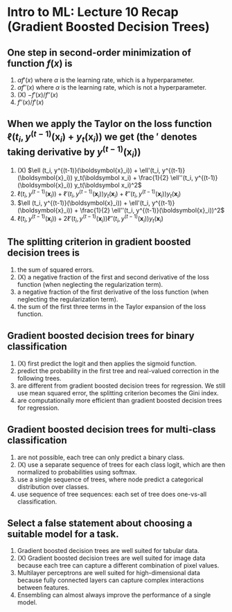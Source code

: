 # Intro to ML: Lecture 10 Recap (Gradient Boosted Decision Trees)

## One step in second-order minimization of function $f(x)$ is

1. $\alpha f'(x)$ where $\alpha$ is the learning rate, which is a hyperparameter.
2. $\alpha f''(x)$ where $\alpha$ is the learning rate, which is not a hyperparameter.
3. (X) $-f'(x) / f''(x)$
4. $f''(x) / f'(x)$


## When we apply the Taylor on the loss function $\ell (t_i, y^{(t-1)}(\boldsymbol{x}_i) + y_t(\boldsymbol x_i))$ we get (the $'$ denotes taking derivative by $y^{(t-1)}(\boldsymbol{x}_i)$)

1. (X) $\ell (t_i, y^{(t-1)}(\boldsymbol{x}_i)) + \ell'(t_i, y^{(t-1)}(\boldsymbol{x}_i)) y_t(\boldsymbol x_i) + \frac{1}{2} \ell''(t_i, y^{(t-1)}(\boldsymbol{x}_i)) y_t(\boldsymbol x_i)^2$
2. $\ell (t_i, y^{(t-1)}(\boldsymbol{x}_i)) + \ell'(t_i, y^{(t-1)}(\boldsymbol{x}_i)) y_t(\boldsymbol x_i) + \ell''(t_i, y^{(t-1)}(\boldsymbol{x}_i)) y_t(\boldsymbol x_i)$
3. $\ell (t_i, y^{(t-1)}(\boldsymbol{x}_i)) + \ell'(t_i, y^{(t-1)}(\boldsymbol{x}_i)) + \frac{1}{2} \ell''(t_i, y^{(t-1)}(\boldsymbol{x}_i))^2$
4. $\ell (t_i, y^{(t-1)}(\boldsymbol{x}_i)) + 2\ell'(t_i, y^{(t-1)}(\boldsymbol{x}_i)) \ell''(t_i, y^{(t-1)}(\boldsymbol{x}_i)) y_t(\boldsymbol x_i)$


## The splitting criterion in gradient boosted decision trees is

1. the sum of squared errors.
2. (X) a negative fraction of the first and second derivative of the loss function (when neglecting the regularization term).
3. a negative fraction of the first derivative of the loss function (when neglecting the regularization term).
4. the sum of the first three terms in the Taylor expansion of the loss function.


## Gradient boosted decision trees for binary classification

1. (X) first predict the logit and then applies the sigmoid function.
2. predict the probability in the first tree and real-valued correction in the following trees.
3. are different from gradient boosted decision trees for regression. We still use mean squared error, the splitting criterion becomes the Gini index.
4. are computationally more efficient than gradient boosted decision trees for regression.


## Gradient boosted decision trees for multi-class classification

1. are not possible, each tree can only predict a binary class.
2. (X) use a separate sequence of trees for each class logit, which are then normalized to probabilities using softmax.
3. use a single sequence of trees, where node predict a categorical distribution over classes.
4. use sequence of tree sequences: each set of tree does one-vs-all classification.


## Select a **false** statement about choosing a suitable model for a task.

1. Gradient boosted decision trees are well suited for tabular data.
2. (X) Gradient boosted decision trees are well suited for image data because each tree can capture a different combination of pixel values.
3. Multilayer perceptrons are well suited for high-dimensional data because fully connected layers can capture complex interactions between features.
4. Ensembling can almost always improve the performance of a single model.


